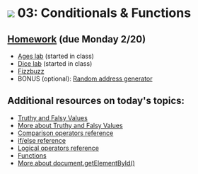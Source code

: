 # ![](https://ga-dash.s3.amazonaws.com/production/assets/logo-9f88ae6c9c3871690e33280fcf557f33.png) 03: Conditionals & Functions

## [Homework](starter-code) (due Monday 2/20)
* [Ages lab](starter-code/1-ages-lab) (started in class)
* [Dice lab](starter-code/3-dice-lab) (started in class)
* [Fizzbuzz](starter-code/4-fizzbuzz-homework)
* BONUS (optional): [Random address generator](starter-code/5-random-address-generator-bonus)

## Additional resources on today's topics:

* [Truthy and Falsy Values](https://docs.nodejitsu.com/articles/javascript-conventions/what-are-truthy-and-falsy-values/)
* [More about Truthy and Falsy Values](http://adripofjavascript.com/blog/drips/truthy-and-falsy-values-in-javascript.html)
* [Comparison operators reference](https://developer.mozilla.org/en-US/docs/Web/JavaScript/Reference/Operators/Comparison_Operators)
* [if/else reference](https://developer.mozilla.org/en-US/docs/Web/JavaScript/Reference/Statements/if...else)
* [Logical operators reference](https://developer.mozilla.org/en-US/docs/Web/JavaScript/Reference/Operators/Logical_Operators)
* [Functions](https://developer.mozilla.org/en-US/docs/Web/JavaScript/Guide/Functions)
* [More about document.getElementById()](https://developer.mozilla.org/en-US/docs/Web/API/Document/getElementById)
